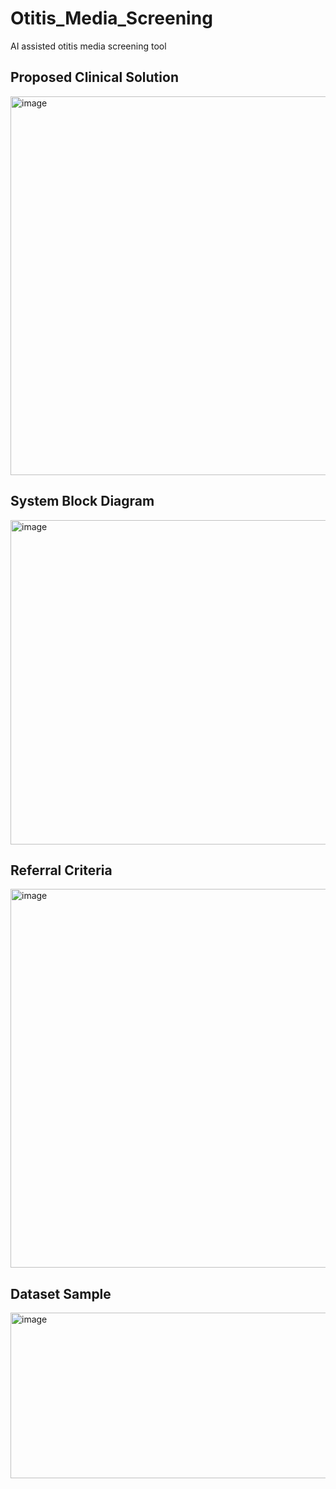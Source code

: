 # Otitis_Media_Screening
AI assisted otitis media screening tool
## Proposed Clinical Solution
<img width="1082" height="606" alt="image" src="https://github.com/user-attachments/assets/a6473866-6c19-44ae-b612-96052ca48ad3" />


## System Block Diagram
<img width="1347" height="519" alt="image" src="https://github.com/user-attachments/assets/8e4a9963-6d45-4742-820f-5f37732878eb" />


## Referral Criteria
<img width="1229" height="606" alt="image" src="https://github.com/user-attachments/assets/3201295e-8a96-4a2f-9efa-dfa5d0546147" />


## Dataset Sample
<img width="683" height="265" alt="image" src="https://github.com/user-attachments/assets/d00cffad-6d58-426b-aaea-7f48b22fe5bf" />
